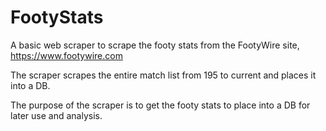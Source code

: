 # FootyStats
A basic web scraper to scrape the footy stats from the FootyWire site, https://www.footywire.com

The scraper scrapes the entire match list from 195 to current and places it into a DB.

The purpose of the scraper is to get the footy stats to place into a DB for later use and analysis.
